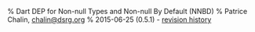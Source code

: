 % Dart DEP for Non-null Types and Non-null By Default (NNBD)
% Patrice Chalin, [chalin@dsrg.org](mailto:chalin@dsrg.org)
% 2015-06-25 (0.5.1) - [revision history](#revision-history)

